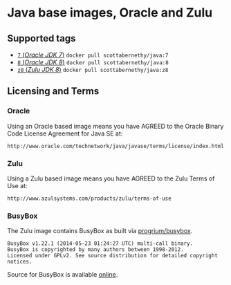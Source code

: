 # Java base images, Oracle and Zulu

## Supported tags

- [`7` (*Oracle JDK 7*)](oracle-jdk-7/Dockerfile) `docker pull scottabernethy/java:7`
- [`8` (*Oracle JDK 8*)](oracle-jdk-8/Dockerfile) `docker pull scottabernethy/java:8`
- [`z8` (*Zulu JDK 8*)](zulu-jdk-8/Dockerfile) `docker pull scottabernethy/java:z8`

## Licensing and Terms

### Oracle

Using an Oracle based image means you have AGREED to the Oracle Binary Code License Agreement for Java SE at:

	http://www.oracle.com/technetwork/java/javase/terms/license/index.html

### Zulu

Using a Zulu based image means you have AGREED to the Zulu Terms of Use at:

	http://www.azulsystems.com/products/zulu/terms-of-use

### BusyBox

The Zulu image contains BusyBox as built via [progrium/busybox](https://github.com/progrium/busybox).

	BusyBox v1.22.1 (2014-05-23 01:24:27 UTC) multi-call binary.
	BusyBox is copyrighted by many authors between 1998-2012.
	Licensed under GPLv2. See source distribution for detailed copyright notices.

Source for BusyBox is available [online](http://www.busybox.net/downloads/busybox-1.22.1.tar.bz2).
